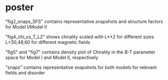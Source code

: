 # poster

"fig2_snaps_SFS" contains representative snapshots and structure factors for Model I/Model II

"fig4_chi_vs_T_L2" shows chirality scaled with L**2 for different sizes L=30,48,60 for different magnetic fields

"fig5" and "fig7" contains density plot of Chirality in the B-T parameter space for Model I and Model II, respectively

"snaps" contains representative snapshots for both models for relevant fields and disorder
